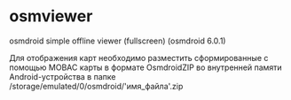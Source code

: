 # osmviewer
osmdroid simple offline viewer (fullscreen)
(osmdroid 6.0.1)

Для отображения карт необходимо разместить сформированные с помощью MOBAC карты в формате OsmdroidZIP во внутренней памяти Android-устройства в папке /storage/emulated/0/osmdroid/'имя_файла'.zip
